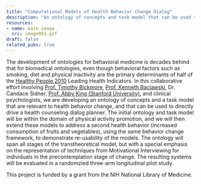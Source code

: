 ```yaml
---
title: "Computational Models of Health Behavior Change Dialog"
description: "An ontology of concepts and task model that can be used to directly dirve a health counseling dialog planner."
resources:
- name: main image
  src: image001.gif
draft: false
related_pubs: true
---
```


The development of ontologies for behavioral medicine is decades behind that for biomedical ontologies, even though behavioral factors such as smoking, diet and physical inactivity are the primary determinants of half of the [Healthy People 2010](http://www.healthypeople.gov/) Leading Health Indicators. In this collaborative effort involving [Prof. Timothy Bickmore](http://www.ccs.neu.edu/home/bickmore/), [Prof. Kenneth Baclawski](http://www.ccs.neu.edu/home/kenb/), Dr. Candace Sidner, [Prof. Abby King (Stanford University)](http://med.stanford.edu/profiles/Abby_King/), and clinical psychologists, we are developing an ontology of concepts and a task model that are relevant to health behavior change, and that can be used to directly drive a health counseling dialog planner. The initial ontology and task model will be within the domain of physical activity promotion, and we will then extend these models to address a second health behavior (increased consumption of fruits and vegetables), using the same behavior change framework, to demonstrate re-usability of the models. The ontology will span all stages of the transtheoretical model, but with a special emphasis on the representation of techniques from Motivational Interviewing for individuals in the precontemplation stage of change. The resulting systems will be evaluated in a randomzied three-arm longitudinal pilot study.

This project is funded by a grant from the NIH National Library of Medicine.

